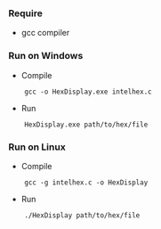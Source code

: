 ### Require
- gcc compiler

### Run on Windows
- Compile

```
	gcc -o HexDisplay.exe intelhex.c
```

- Run

```
	HexDisplay.exe path/to/hex/file
```

### Run on Linux
- Compile

```
	gcc -g intelhex.c -o HexDisplay
```

- Run

```
	./HexDisplay path/to/hex/file
```